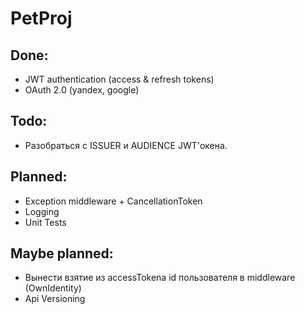 # PetProj
## Done:
- JWT authentication (access & refresh tokens)
- OAuth 2.0 (yandex, google)

## Todo:
- Разобраться с ISSUER и AUDIENCE JWT'окена.

## Planned:
- Exception middleware + CancellationToken
- Logging
- Unit Tests

## Maybe  planned:
- Вынести взятие из accessTokena id пользователя в middleware (OwnIdentity)
- Api Versioning